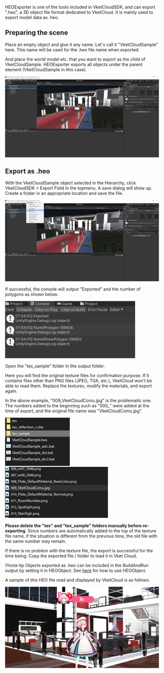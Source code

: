 HEOExporter is one of the tools included in VketCloudSDK, and can export ".heo", a 3D object file format dedicated to VketCloud. It is mainly used to export model data as .heo.

## Preparing the scene
Place an empty object and give it any name. Let's call it "VketCloudSample" here. This name will be used for the .heo file name when exported.

And place the world model etc. that you want to export as the child of VketCloudSample. HEOExporter exports all objects under the parent element (VketCloudSample in this case).

<img src="img/スクリーンショット 2022-05-13 115248.png">

## Export as .heo
With the VketCloudSample object selected in the Hierarchy, click VketCloudSDK > Export Field in the topmenu. A save dialog will show up. Create a folder in an appropriate location and save the file.

<img src="img/スクリーンショット 2022-05-13 115324.png">

If successful, the console will output "Exported" and the number of polygons as shown below.

<img src="img/スクリーンショット 2022-05-13 115417.png">

Open the "tex_sample" folder in the output folder.

Here you will find the original texture files for confirmation purpose. If it contains files other than PNG files (JPEG, TGA, etc.), VketCloud won't be able to read them. Replace the textures, modify the materials, and export again.

In the above example, "009_VketCloudComu.jpg" is the problematic one. The numbers added to the beginning such as "000_" were added at the time of export, and the original file name was "VketCloudComu.jpg".

<img src="img/スクリーンショット 2022-05-13 151156.png">
<img src="img/スクリーンショット 2022-05-13 151129.png">

**Please delete the "tex" and "tex_sample" folders manually before re-exporting**. Since numbers are automatically added to the top of the texture file name, if the situation is different from the previous time, the old file with the same number may remain.

If there is no problem with the texture file, the export is successful for the time being. Copy the exported file / folder to load it in Vket Cloud.

!!!note tip
     Objects exported as .heo can be included in the BuildAndRun output by setting it in HEOObject. See [here](../Unity/HEOObject.md) for how to use HEOObject.

A sample of this HEO file read and displayed by VketCloud is as follows.

<img src="img/スクリーンショット 2022-05-13 114449.png">